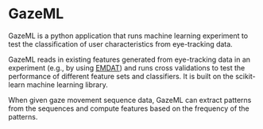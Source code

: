 # GazeML

GazeML is a python application that runs machine learning experiment to test the classification of user characteristics from eye-tracking data.

GazeML reads in existing features generated from eye-tracking data in an experiment (e.g., by using [EMDAT](https://github.com/atuav/emdat)) and runs cross validations to test the performance of different feature sets and classifiers. It is built on the scikit-learn machine learning library.

When given gaze movement sequence data, GazeML can extract patterns from the sequences and compute features based on the frequency of the patterns.
